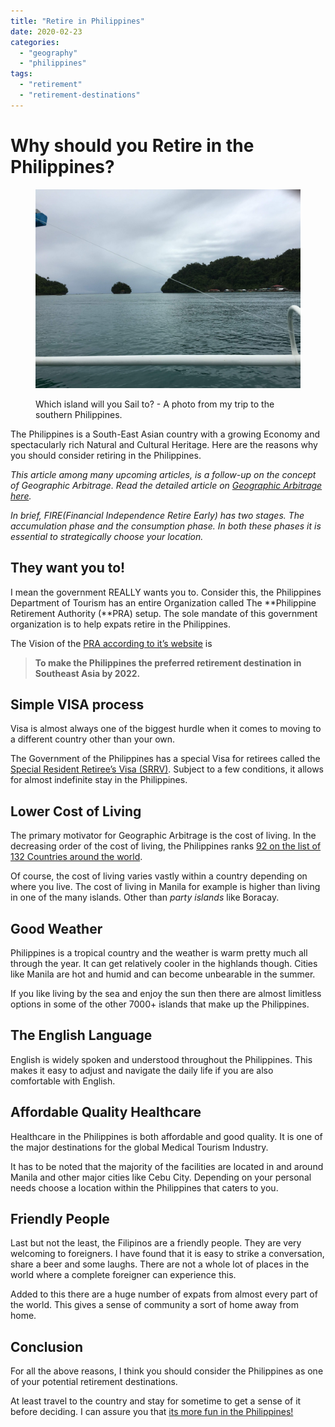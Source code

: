 ```yaml
---
title: "Retire in Philippines"
date: 2020-02-23
categories: 
  - "geography"
  - "philippines"
tags: 
  - "retirement"
  - "retirement-destinations"
---
```


# **Why should you Retire in the Philippines**?

<figure>

![](images/Php-scaled.jpg)

<figcaption>

Which island will you Sail to? - A photo from my trip to the southern Philippines.

</figcaption>

</figure>

The Philippines is a South-East Asian country with a growing Economy and spectacularly rich Natural and Cultural Heritage. Here are the reasons why you should consider retiring in the Philippines.

_This article among many upcoming articles, is a follow-up on the concept of Geographic Arbitrage. Read the detailed article on [Geographic Arbitrage here](https://happypathfire.com/geographic-arbitrage/)._

_In brief, FIRE(Financial Independence Retire Early) has two stages. The accumulation phase and the consumption phase. In both these phases it is essential to strategically choose your location._

## **They want you to!**

I mean the government REALLY wants you to. Consider this, the Philippines Department of Tourism has an entire Organization called The **Philippine Retirement Authority (**PRA) setup. The sole mandate of this government organization is to help expats retire in the Philippines. 

The Vision of the [PRA according to it’s website](https://pra.gov.ph/mandate-vision-and-mision/) is

> **To make the Philippines the preferred retirement destination in Southeast Asia by 2022.**

## **Simple VISA process**

Visa is almost always one of the biggest hurdle when it comes to moving to a different country other than your own.

The Government of the Philippines has a special Visa for retirees called the [Special Resident Retiree’s Visa (SRRV)](https://pra.gov.ph/srrv/). Subject to a few conditions, it allows for almost indefinite stay in the Philippines. 

## **Lower Cost of Living**

The primary motivator for Geographic Arbitrage is the cost of living. In the decreasing order of the cost of living, the Philippines ranks [92 on the list of 132 Countries around the world](https://www.numbeo.com/cost-of-living/rankings_by_country.jsp).

Of course, the cost of living varies vastly within a country depending on where you live. The cost of living in Manila for example is higher than living in one of the many islands. Other than _party islands_ like Boracay.

## **Good Weather**

Philippines is a tropical country and the weather is warm pretty much all through the year. It can get relatively cooler in the highlands though. Cities like Manila are hot and humid and can become unbearable in the summer. 

If you like living by the sea and enjoy the sun then there are almost limitless options in some of the other 7000+ islands that make up the Philippines.

## **The English Language**

English is widely spoken and understood throughout the Philippines. This makes it easy to adjust and navigate the daily life if you are also comfortable with English.

## **Affordable Quality Healthcare**

Healthcare in the Philippines is both affordable and good quality. It is one of the major destinations for the global Medical Tourism Industry.

It has to be noted that the majority of the facilities are located in and around Manila and other major cities like Cebu City. Depending on your personal needs choose a location within the Philippines that caters to you.

## **Friendly People**

Last but not the least, the Filipinos are a friendly people. They are very welcoming to foreigners. I have found that it is easy to strike a conversation, share a beer and some laughs. There are not a whole lot of places in the world where a complete foreigner can experience this.

Added to this there are a huge number of expats from almost every part of the world. This gives a sense of community a sort of home away from home.

## **Conclusion**

For all the above reasons, I think you should consider the Philippines as one of your potential retirement destinations.

At least travel to the country and stay for sometime to get a sense of it before deciding. I can assure you that [its more fun in the Philippines!](https://www.itsmorefuninthephilippines.com/)
